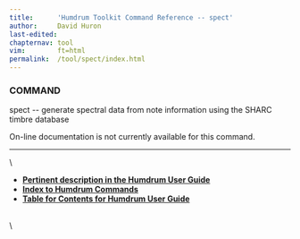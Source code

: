 ```yaml
---
title:		'Humdrum Toolkit Command Reference -- spect'
author:		David Huron
last-edited:
chapternav:	tool
vim:		ft=html
permalink:	/tool/spect/index.html
---
```


### COMMAND

<span class="tool">spect</span> -- generate spectral data from note information using the
SHARC timbre database

On-line documentation is not currently available for this command.

------------------------------------------------------------------------

\

-   [**Pertinent description in the Humdrum User
    Guide**](../guide34.html#Interval_Vectors_Using_the_iv_Command)
-   [**Index to Humdrum Commands**](../commands.toc.html)
-   [**Table for Contents for Humdrum User Guide**](../guide.toc.html)

\
\

